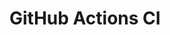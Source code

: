 # GitHub Actions CI





































































































































































































































































































































































































































































































































































































































































































































































































































































































































































































































































































































































































































































































































































































































































































































































































































































































































































































































































































































































































































































































































































































































































































































































































































































































































































































































































































































































































































































